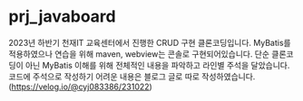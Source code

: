 # prj_javaboard

2023년 하반기 천재IT 교육센터에서 진행한 CRUD 구현 클론코딩입니다.
MyBatis를 적용하였으나 연습을 위해 maven, webview는 콘솔로 구현되어있습니다.
단순 클론코딩이 아닌 MyBatis 이해를 위해 전체적인 내용을 파악하고 라인별 주석을 달았습니다.
코드에 주석으로 작성하기 어려운 내용은 블로그 글로 따로 작성하였습니다.
(https://velog.io/@cyj083386/231022)
